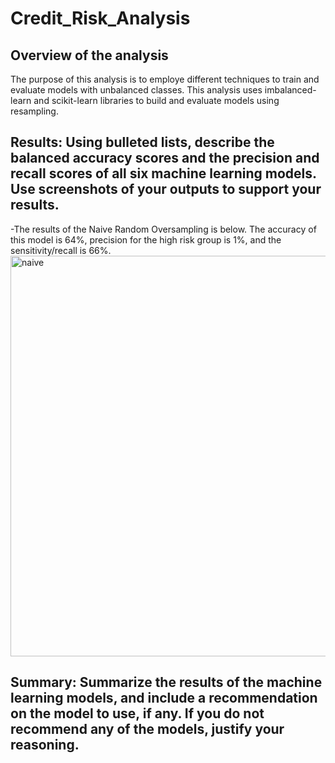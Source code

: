 # Credit_Risk_Analysis
## Overview of the analysis
The purpose of this analysis is to employe different techniques to train and evaluate models with unbalanced classes. This analysis uses imbalanced-learn and scikit-learn libraries to build and evaluate models using resampling.


## Results: Using bulleted lists, describe the balanced accuracy scores and the precision and recall scores of all six machine learning models. Use screenshots of your outputs to support your results.
-The results of the Naive Random Oversampling is below. The accuracy of this model is 64%, precision for the high risk group is 1%, and the sensitivity/recall is 66%.
<img width="641" alt="naive" src="https://user-images.githubusercontent.com/86024512/137638908-80fb61d1-29e7-41a0-b66d-ff9b8b80de61.png">


## Summary: Summarize the results of the machine learning models, and include a recommendation on the model to use, if any. If you do not recommend any of the models, justify your reasoning.
